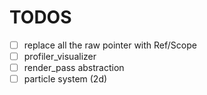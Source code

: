 # TODOS

- [ ] replace all the raw pointer with Ref/Scope
- [ ] profiler_visualizer
- [ ] render_pass abstraction
- [ ] particle system (2d)
